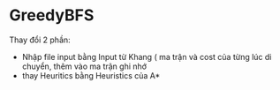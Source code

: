# GreedyBFS


Thay đổi 2 phần: 
  + Nhập file input bằng Input từ Khang ( ma trận và cost của từng lúc di chuyển, thêm vào ma trận ghi nhớ
  + thay Heuritics bằng Heuristics của A*
